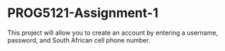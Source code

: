 # PROG5121-Assignment-1
This project will allow you to create an account by entering a username, password, and South African cell phone number.
